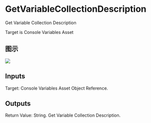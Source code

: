# GetVariableCollectionDescription

Get Variable Collection Description

Target is Console Variables Asset

## 图示

![]($-20221218-18300285.png)

## Inputs

Target: Console Variables Asset Object Reference.  

## Outputs

Return Value: String. Get Variable Collection Description.

